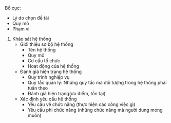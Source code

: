 Bố cục:
- Lý do chọn đề tài
- Quy mô
- Phạm vi
1. Khảo sát hệ thống
    - Giới thiệu sơ bộ hệ thống
        - Tên hệ thống
        - Quy mô
        - Cơ cấu tổ chức
        - Hoạt động của hệ thống 
     - Đánh giá hiện trạng hệ thống
        - Quy trình nghiệp vụ
        - Quy tắc quản lý: Những quy tắc mà đối tượng trong hệ thống phải tuân theo
        - Đánh giá hiện trạng(ưu điểm, tồn tại)
    - Xác định yêu cầu hệ thống
        - Yêu cầu về chức năng (thực hiện các công việc gì)
        - Yêu cầu phi chức năng (những chức năng mà người dung mong muốn)
